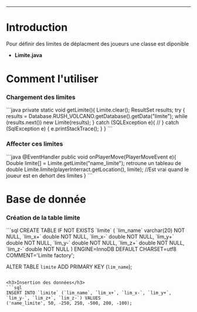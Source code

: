 <hr/>
<h1>Introduction</h1>
<p>Pour définir des limites de déplacment des joueurs une classe est diponible
	<ul>
		<li><strong>Limite.java</strong></li>
	</ul>
</p>
<h1>Comment l'utiliser</h1>
<h3>Chargement des limites</h3>
```java
private static void getLimite(){
	Limite.clear();
	ResultSet results;
	try {
		results = Database.RUSH_VOLCANO.getDatabase().getData("limite");
		while (results.next()) new Limite(results);
	} catch (SQLException e){
		//
	} catch (SqlException e) {
		e.printStackTrace();
	}
}
```
<h3>Affecter ces limites</h3>
```java
@EventHandler
public void onPlayerMove(PlayerMoveEvent e){
	Double limite[] = Limite.getLimite("name_limite"); retroune un tableau de double
	Limite.limite(playerInterract.getLocation(), limite); //Est vrai quand le joueur est en dehort des limites
}
```

<h1>Base de donnée</h1>
<h3>Création de la table limite</h3>
```sql
CREATE TABLE IF NOT EXISTS `limite` (
  `lim_name` varchar(20) NOT NULL,
  `lim_x+` double NOT NULL,
  `lim_x-` double NOT NULL,
  `lim_y+` double NOT NULL,
  `lim_y-` double NOT NULL,
  `lim_z+` double NOT NULL,
  `lim_z-` double NOT NULL
) ENGINE=InnoDB DEFAULT CHARSET=utf8 COMMENT='Limite factory';

ALTER TABLE `limite`
 ADD PRIMARY KEY (`lim_name`);
```

<h3>Insertion des données</h3>
```sql
INSERT INTO `limite` (`lim_name`, `lim_x+`, `lim_x-`, `lim_y+`, `lim_y-`, `lim_z+`, `lim_z-`) VALUES
('name_limite', 50, -250, 250, -500, 200, -100);
```